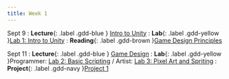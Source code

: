 ```yaml
---
title: Week 1
---
```


Sept 9
: **Lecture**{: .label .gdd-blue } [Intro to Unity]
: **Lab**{: .label .gdd-yellow }[Lab 1: Intro to Unity]
: **Reading**{: .label .gdd-brown }[Game Design Principles]

Sept 11
: **Lecture**{: .label .gdd-blue } [Game Design]
: **Lab**{: .label .gdd-yellow }Programmer: [Lab 2: Basic Scripting] / Artist: [Lab 3: Pixel Art and Spriting]
: **Project**{: .label .gdd-navy }[Project 1]

[Intro to Unity]: https://docs.google.com/presentation/d/1dAfCKSTjRtghfBLiGwkLpU6Dm3gb2sl1D8NYpA9ybg0/edit#slide=id.g2315d55620b_0_5
[Game Design]: https://docs.google.com/presentation/d/1RpVf1FSk65H_PmsjtTQv-FIC1WyNJFd1_GbCdFJvMLE/edit?usp=sharing

[Lab 1: Intro to Unity]: ./../pages/labs/lab1/lab1
[Lab 2: Basic Scripting]: ./../pages/labs/lab2/lab2
[Lab 3: Pixel Art and Spriting]: ./../pages/labs/lab3/lab3

[Project 1]: ./../pages/projects/Projects

[Game Design Principles]: https://www.gamedesigning.org/learn/game-design-principles/ 

[Intro to Unity]: https://docs.google.com/presentation/d/1PJ0L7nqvG6Mbjj7I7lE6QFiuFUJsUL7Np-WYDimYLiA/edit?usp=sharing